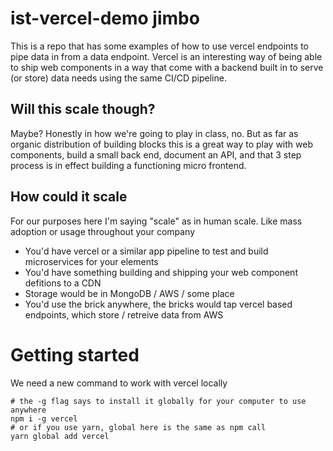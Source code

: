 # ist-vercel-demo jimbo

This is a repo that has some examples of how to use vercel endpoints to pipe data in from a data endpoint.
Vercel is an interesting way of being able to ship web components in a way that come with a backend
built in to serve (or store) data needs using the same CI/CD pipeline.

## Will this scale though?
Maybe? Honestly in how we're going to play in class, no. But as far as organic distribution of building blocks
this is a great way to play with web components, build a small back end, document an API, and that 3 step process
is in effect building a functioning micro frontend.

## How could it scale
For our purposes here I'm saying "scale" as in human scale. Like mass adoption or usage throughout your company
- You'd have vercel or a similar app pipeline to test and build microservices for your elements
- You'd have something building and shipping your web component defitions to a CDN
- Storage would be in MongoDB / AWS / some place
- You'd use the brick anywhere, the bricks would tap vercel based endpoints, which store / retreive data from AWS

# Getting started
We need a new command to work with vercel locally
```
# the -g flag says to install it globally for your computer to use anywhere
npm i -g vercel
# or if you use yarn, global here is the same as npm call
yarn global add vercel
```
